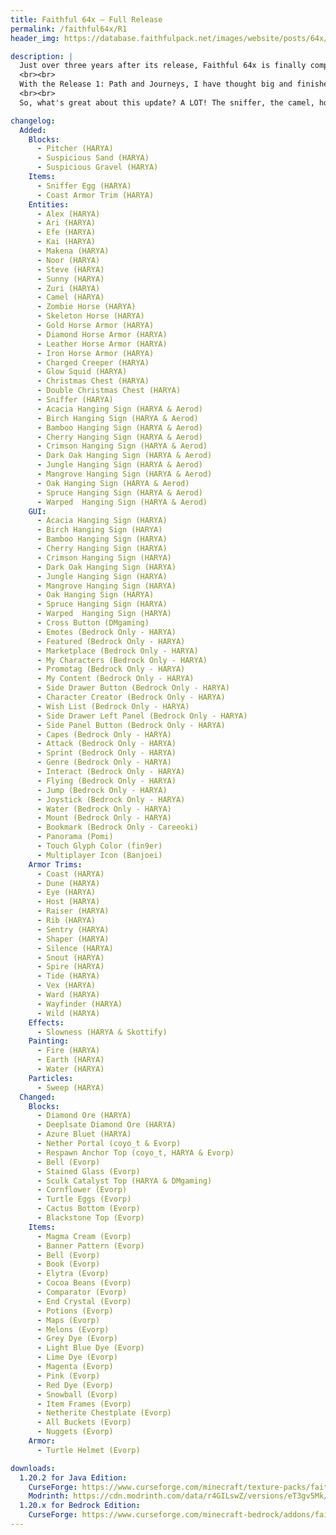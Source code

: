 ```yaml
---
title: Faithful 64x – Full Release
permalink: /faithful64x/R1
header_img: https://database.faithfulpack.net/images/website/posts/64x/R1.jpg

description: |
  Just over three years after its release, Faithful 64x is finally complete!
  <br><br>
  With the Release 1: Path and Journeys, I have thought big and finished what I started. But first - thank you for your continued support since its launch on July 5, 2020. The pack is soon going to hit 3 million downloads and it's phenomenal!
  <br><br>
  So, what's great about this update? A LOT! The sniffer, the camel, horse armor, paintings, there's enough for everyone! The full list is available in the article below, and be warned, it's long... very long.

changelog:
  Added:
    Blocks:
      - Pitcher (HARYA)
      - Suspicious Sand (HARYA)
      - Suspicious Gravel (HARYA)
    Items:
      - Sniffer Egg (HARYA)
      - Coast Armor Trim (HARYA)
    Entities:
      - Alex (HARYA)
      - Ari (HARYA)
      - Efe (HARYA)
      - Kai (HARYA)
      - Makena (HARYA)
      - Noor (HARYA)
      - Steve (HARYA)
      - Sunny (HARYA)
      - Zuri (HARYA)
      - Camel (HARYA)
      - Zombie Horse (HARYA)
      - Skeleton Horse (HARYA)
      - Gold Horse Armor (HARYA)
      - Diamond Horse Armor (HARYA)
      - Leather Horse Armor (HARYA)
      - Iron Horse Armor (HARYA)
      - Charged Creeper (HARYA)
      - Glow Squid (HARYA)
      - Christmas Chest (HARYA)
      - Double Christmas Chest (HARYA)
      - Sniffer (HARYA)
      - Acacia Hanging Sign (HARYA & Aerod)
      - Birch Hanging Sign (HARYA & Aerod)
      - Bamboo Hanging Sign (HARYA & Aerod)
      - Cherry Hanging Sign (HARYA & Aerod)
      - Crimson Hanging Sign (HARYA & Aerod)
      - Dark Oak Hanging Sign (HARYA & Aerod)
      - Jungle Hanging Sign (HARYA & Aerod)
      - Mangrove Hanging Sign (HARYA & Aerod)
      - Oak Hanging Sign (HARYA & Aerod)
      - Spruce Hanging Sign (HARYA & Aerod)
      - Warped  Hanging Sign (HARYA & Aerod)
    GUI:
      - Acacia Hanging Sign (HARYA)
      - Birch Hanging Sign (HARYA)
      - Bamboo Hanging Sign (HARYA)
      - Cherry Hanging Sign (HARYA)
      - Crimson Hanging Sign (HARYA)
      - Dark Oak Hanging Sign (HARYA)
      - Jungle Hanging Sign (HARYA)
      - Mangrove Hanging Sign (HARYA)
      - Oak Hanging Sign (HARYA)
      - Spruce Hanging Sign (HARYA)
      - Warped  Hanging Sign (HARYA)
      - Cross Button (DMgaming)
      - Emotes (Bedrock Only - HARYA)
      - Featured (Bedrock Only - HARYA)
      - Marketplace (Bedrock Only - HARYA)
      - My Characters (Bedrock Only - HARYA)
      - Promotag (Bedrock Only - HARYA)
      - My Content (Bedrock Only - HARYA)
      - Side Drawer Button (Bedrock Only - HARYA)
      - Character Creator (Bedrock Only - HARYA)
      - Wish List (Bedrock Only - HARYA)
      - Side Drawer Left Panel (Bedrock Only - HARYA)
      - Side Panel Button (Bedrock Only - HARYA)
      - Capes (Bedrock Only - HARYA)
      - Attack (Bedrock Only - HARYA)
      - Sprint (Bedrock Only - HARYA)
      - Genre (Bedrock Only - HARYA)
      - Interact (Bedrock Only - HARYA)
      - Flying (Bedrock Only - HARYA)
      - Jump (Bedrock Only - HARYA)
      - Joystick (Bedrock Only - HARYA)
      - Water (Bedrock Only - HARYA)
      - Mount (Bedrock Only - HARYA)
      - Bookmark (Bedrock Only - Careeoki)
      - Panorama (Pomi)
      - Touch Glyph Color (fin9er)
      - Multiplayer Icon (Banjoei)
    Armor Trims:
      - Coast (HARYA)
      - Dune (HARYA)
      - Eye (HARYA)
      - Host (HARYA)
      - Raiser (HARYA)
      - Rib (HARYA)
      - Sentry (HARYA)
      - Shaper (HARYA)
      - Silence (HARYA)
      - Snout (HARYA)
      - Spire (HARYA)
      - Tide (HARYA)
      - Vex (HARYA)
      - Ward (HARYA)
      - Wayfinder (HARYA)
      - Wild (HARYA)
    Effects:
      - Slowness (HARYA & Skottify)
    Painting:
      - Fire (HARYA)
      - Earth (HARYA)
      - Water (HARYA)
    Particles:
      - Sweep (HARYA)
  Changed:
    Blocks:
      - Diamond Ore (HARYA)
      - Deeplsate Diamond Ore (HARYA)
      - Azure Bluet (HARYA)
      - Nether Portal (coyo_t & Evorp)
      - Respawn Anchor Top (coyo_t, HARYA & Evorp)
      - Bell (Evorp)
      - Stained Glass (Evorp)
      - Sculk Catalyst Top (HARYA & DMgaming)
      - Cornflower (Evorp)
      - Turtle Eggs (Evorp)
      - Cactus Bottom (Evorp)
      - Blackstone Top (Evorp)
    Items:
      - Magma Cream (Evorp)
      - Banner Pattern (Evorp)
      - Bell (Evorp)
      - Book (Evorp)
      - Elytra (Evorp)
      - Cocoa Beans (Evorp)
      - Comparator (Evorp)
      - End Crystal (Evorp)
      - Potions (Evorp)
      - Maps (Evorp)
      - Melons (Evorp)
      - Grey Dye (Evorp)
      - Light Blue Dye (Evorp)
      - Lime Dye (Evorp)
      - Magenta (Evorp)
      - Pink (Evorp)
      - Red Dye (Evorp)
      - Snowball (Evorp)
      - Item Frames (Evorp)
      - Netherite Chestplate (Evorp)
      - All Buckets (Evorp)
      - Nuggets (Evorp)
    Armor:
      - Turtle Helmet (Evorp)

downloads:
  1.20.2 for Java Edition:
    CurseForge: https://www.curseforge.com/minecraft/texture-packs/faithful-64x/download/4781970
    Modrinth: https://cdn.modrinth.com/data/r4GILswZ/versions/eT3gv5Mk/Faithful%2064x%20-%20R1.zip
  1.20.x for Bedrock Edition:
    CurseForge: https://www.curseforge.com/minecraft-bedrock/addons/faithful-64x-bedrock/download/4781972
---
```

